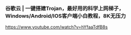 ### 谷歌云 | 一键搭建Trojan，最好用的科学上网梯子，Windows/Android/IOS客户端小白教程，8K无压力
https://www.youtube.com/watch?v=hYfaaTdfB8s
